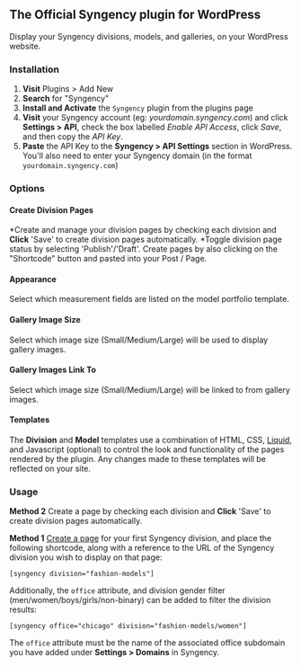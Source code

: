 ## The Official Syngency plugin for WordPress ##

Display your Syngency divisions, models, and galleries, on your WordPress website.

### Installation ###

1. **Visit** Plugins > Add New
2. **Search** for "Syngency"
2. **Install and Activate** the `Syngency` plugin from the plugins page
3. **Visit** your Syngency account (eg: _yourdomain.syngency.com_) and click **Settings > API**, check the box labelled _Enable API Access_, click _Save_, and then copy the _API Key_.
4. **Paste** the API Key to the **Syngency > API Settings** section in WordPress. You'll also need to enter your Syngency domain (in the format `yourdomain.syngency.com`)

### Options ###

#### Create Division Pages ####
*Create and manage your division pages by checking each division and **Click** 'Save' to create division pages automatically.
*Toggle division page status by selecting 'Publish'/'Draft'.
Create pages by also clicking on the "Shortcode" button and pasted into your Post / Page.

#### Appearance ####
Select which measurement fields are listed on the model portfolio template.

#### Gallery Image Size #####
Select which image size (Small/Medium/Large) will be used to display gallery images.

#### Gallery Images Link To ####
Select which image size (Small/Medium/Large) will be linked to from gallery images.

#### Templates ####
The **Division** and **Model** templates use a combination of HTML, CSS, [Liquid](https://www.shopify.com/partners/shopify-cheat-sheet), and Javascript (optional) to control the look and functionality of the pages rendered by the plugin. Any changes made to these templates will be reflected on your site.

### Usage ###

**Method 2**
Create a page by checking each division and **Click** 'Save' to create division pages automatically.

**Method 1**
[Create a page](https://wordpress.org/support/article/pages/#creating-pages) for your first Syngency division, and place the following shortcode, along with a reference to the URL of the Syngency division you wish to display on that page:

`[syngency division="fashion-models"]`

Additionally, the `office` attribute, and division gender filter (men/women/boys/girls/non-binary) can be added to filter the division results:

`[syngency office="chicago" division="fashion-models/women"]`

The `office` attribute must be the name of the associated office subdomain you have added under **Settings > Domains** in Syngency.
